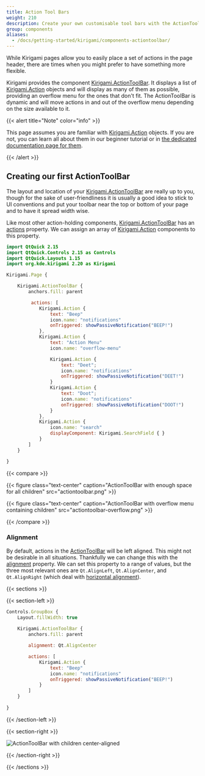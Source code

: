 ```yaml
---
title: Action Tool Bars
weight: 210
description: Create your own customisable tool bars with the ActionToolBar component
group: components
aliases:
  - /docs/getting-started/kirigami/components-actiontoolbar/
---
```


While Kirigami pages allow you to easily place a set of actions in the page header, there are times when you might prefer to have something more flexible.

Kirigami provides the component [Kirigami.ActionToolBar](docs:kirigami2;ActionToolBar). It displays a list of [Kirigami.Action](docs:kirigami2;Action) objects and will display as many of them as possible, providing an overflow menu for the ones that don't fit. The ActionToolBar is dynamic and will move actions in and out of the overflow menu depending on the size available to it.

{{< alert title="Note" color="info" >}}

This page assumes you are familiar with [Kirigami.Action](docs:kirigami2;Action) objects. If you are not, you can learn all about them in our beginner tutorial or in [the dedicated documentation page for them](../components-actions/).

{{< /alert >}}

## Creating our first ActionToolBar

The layout and location of your [Kirigami.ActionToolBar](docs:kirigami2;ActionToolBar) are really up to you, though for the sake of user-friendliness it is usually a good idea to stick to UI conventions and put your toolbar near the top or bottom of your page and to have it spread width wise.

Like most other action-holding components, [Kirigami.ActionToolBar](docs:kirigami2;ActionToolBar) has an [actions](docs:kirigami2;ActionToolBar::actions) property. We can assign an array of [Kirigami.Action](docs:kirigami2;Action) components to this property.

```qml
import QtQuick 2.15
import QtQuick.Controls 2.15 as Controls
import QtQuick.Layouts 1.15
import org.kde.kirigami 2.20 as Kirigami

Kirigami.Page {

    Kirigami.ActionToolBar {
        anchors.fill: parent

         actions: [
            Kirigami.Action { 
                text: "Beep" 
                icon.name: "notifications" 
                onTriggered: showPassiveNotification("BEEP!") 
            },
            Kirigami.Action { 
                text: "Action Menu" 
                icon.name: "overflow-menu"

                Kirigami.Action { 
                    text: "Deet"; 
                    icon.name: "notifications" 
                    onTriggered: showPassiveNotification("DEET!") 
                }
                Kirigami.Action { 
                    text: "Doot"; 
                    icon.name: "notifications" 
                    onTriggered: showPassiveNotification("DOOT!") 
                }
            },
            Kirigami.Action {
                icon.name: "search"
                displayComponent: Kirigami.SearchField { }
            }
        ]
    }

}
```

{{< compare >}}

{{< figure class="text-center" caption="ActionToolBar with enough space for all children" src="actiontoolbar.png" >}}

{{< figure class="text-center" caption="ActionToolBar with overflow menu containing children" src="actiontoolbar-overflow.png" >}}

{{< /compare >}}

### Alignment

By default, actions in the [ActionToolBar]([Kirigami.ActionToolBar](docs:kirigami2;ActionToolBar)) will be left aligned. This might not be desirable in all situations. Thankfully we can change this with the [alignment](docs:kirigami2;ActionToolBar::alignment) property. We can set this property to a range of values, but the three most relevant ones are `Qt.AlignLeft`, `Qt.AlignCenter`, and `Qt.AlignRight` (which deal with [horizontal alignment](docs:qtcore;Qt::Alignment)).

{{< sections >}}

{{< section-left >}}

```qml
Controls.GroupBox {
    Layout.fillWidth: true
        
    Kirigami.ActionToolBar {
        anchors.fill: parent

        alignment: Qt.AlignCenter

        actions: [
            Kirigami.Action { 
                text: "Beep" 
                icon.name: "notifications" 
                onTriggered: showPassiveNotification("BEEP!") 
            }
        ]
    }
    
}
```

{{< /section-left >}}

{{< section-right >}}

![ActionToolBar with children center-aligned](/docs/getting-started/kirigami/components-actiontoolbar/actiontoolbar-alignment.png)

{{< /section-right >}}

{{< /sections >}}
